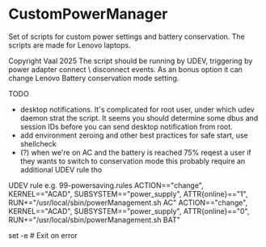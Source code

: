 # CustomPowerManager
Set of scripts for custom power settings and battery conservation. The scripts are made for Lenovo laptops.

Copyright Vaal 2025
The script should be running by UDEV, triggering by power adapter connect \ disconnect events.
As an bonus option it can change Lenovo Battery conservation mode setting.

TODO
- desktop notifications. It's complicated for root user, under which udev daemon strat the script.
It seems you should determine some dbus and session IDs before you can send desktop notification from root.
- add environment zeroing and other best practices for safe start, use shellcheck
- (?) when we're on AC and the battery is reached 75% reqest a user if they wants to switch to conservation mode
  this probably require an additional UDEV rule tho

UDEV rule e.g.
99-powersaving.rules
ACTION=="change", KERNEL=="ACAD", SUBSYSTEM=="power_supply", ATTR{online}=="1", RUN+="/usr/local/sbin/powerManagement.sh AC"
ACTION=="change", KERNEL=="ACAD", SUBSYSTEM=="power_supply", ATTR{online}=="0", RUN+="/usr/local/sbin/powerManagement.sh BAT"

set -e  # Exit on error
